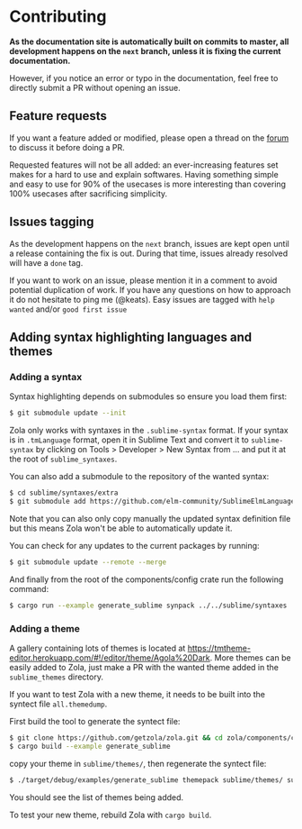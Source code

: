 # Contributing
**As the documentation site is automatically built on commits to master, all development happens on
the `next` branch, unless it is fixing the current documentation.**

However, if you notice an error or typo in the documentation, feel free to directly submit a PR without opening an issue.

## Feature requests
If you want a feature added or modified, please open a thread on the [forum](https://zola.discourse.group/) to discuss it before doing a PR.

Requested features will not be all added: an ever-increasing features set makes for a hard to use and explain softwares.
Having something simple and easy to use for 90% of the usecases is more interesting than covering 100% usecases after sacrificing simplicity.

## Issues tagging

As the development happens on the `next` branch, issues are kept open until a release containing the fix is out.
During that time, issues already resolved will have a `done` tag.

If you want to work on an issue, please mention it in a comment to avoid potential duplication of work. If you have
any questions on how to approach it do not hesitate to ping me (@keats).
Easy issues are tagged with `help wanted` and/or `good first issue`

## Adding syntax highlighting languages and themes

### Adding a syntax
Syntax highlighting depends on submodules so ensure you load them first:

```bash
$ git submodule update --init
```

Zola only works with syntaxes in the `.sublime-syntax` format. If your syntax
is in `.tmLanguage` format, open it in Sublime Text and convert it to `sublime-syntax` by clicking on
Tools > Developer > New Syntax from ... and put it at the root of `sublime_syntaxes`.

You can also add a submodule to the repository of the wanted syntax:

```bash
$ cd sublime/syntaxes/extra
$ git submodule add https://github.com/elm-community/SublimeElmLanguageSupport
```

Note that you can also only copy manually the updated syntax definition file but this means
Zola won't be able to automatically update it.

You can check for any updates to the current packages by running:

```bash
$ git submodule update --remote --merge
```

And finally from the root of the components/config crate run the following command:

```bash
$ cargo run --example generate_sublime synpack ../../sublime/syntaxes ../../sublime/syntaxes/newlines.packdump
```

### Adding a theme
A gallery containing lots of themes is located at https://tmtheme-editor.herokuapp.com/#!/editor/theme/Agola%20Dark.
More themes can be easily added to Zola, just make a PR with the wanted theme added in the `sublime_themes` directory.

If you want to test Zola with a new theme, it needs to be built into the syntect file `all.themedump`.

First build the tool to generate the syntect file:

```bash
$ git clone https://github.com/getzola/zola.git && cd zola/components/config
$ cargo build --example generate_sublime
```

copy your theme in `sublime/themes/`, then regenerate the syntect file:

``` bash
$ ./target/debug/examples/generate_sublime themepack sublime/themes/ sublime/themes/all.themedump
```

You should see the list of themes being added.

To test your new theme, rebuild Zola with `cargo build`.
